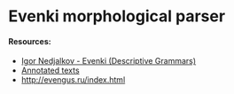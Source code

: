 # Evenki morphological parser

#### Resources:
* [Igor Nedjalkov - Evenki (Descriptive Grammars)](http://ru.b-ok.org/book/1126134/4400b7)
* [Annotated texts](http://siberian-lang.srcc.msu.ru/en/textspage?field_word_lang_tid%5B%5D=42&field_text_type_tid=All&field_term_place_tid=All&field_informant_nid=All)
* http://evengus.ru/index.html
